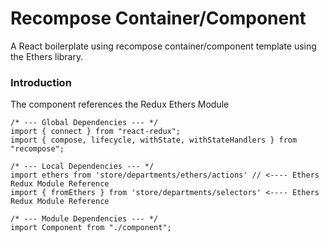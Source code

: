 # Recompose Container/Component
A React boilerplate using recompose container/component template using the Ethers library.

### Introduction
The component references the Redux Ethers Module
```
/* --- Global Dependencies --- */
import { connect } from "react-redux";
import { compose, lifecycle, withState, withStateHandlers } from "recompose";

/* --- Local Dependencies --- */
import ethers from 'store/departments/ethers/actions' // <---- Ethers Redux Module Reference
import { fromEthers } from 'store/departments/selectors' <---- Ethers Redux Module Reference

/* --- Module Dependencies --- */
import Component from "./component";

```